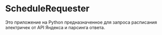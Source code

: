 # ScheduleRequester
Это приложение на Python предназначенное для запроса расписания электричек от API Яндекса и парсинга ответа.
